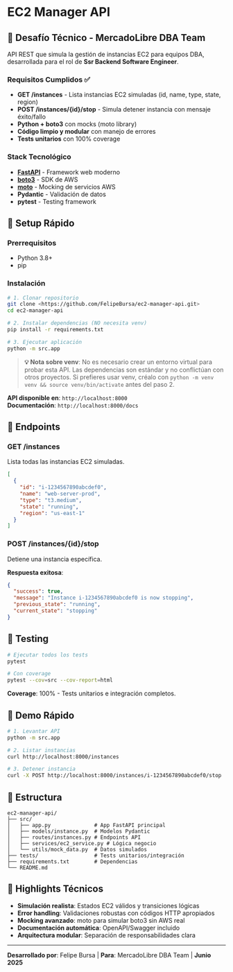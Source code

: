# EC2 Manager API

## 🎯 Desafío Técnico - MercadoLibre DBA Team

API REST que simula la gestión de instancias EC2 para equipos DBA, desarrollada para el rol de **Ssr Backend Software Engineer**.

### Requisitos Cumplidos ✅

- **GET /instances** - Lista instancias EC2 simuladas (id, name, type, state, region)
- **POST /instances/{id}/stop** - Simula detener instancia con mensaje éxito/fallo
- **Python + boto3** con mocks (moto library)
- **Código limpio y modular** con manejo de errores
- **Tests unitarios** con 100% coverage

### Stack Tecnológico

- **[FastAPI](https://fastapi.tiangolo.com/)** - Framework web moderno
- **[boto3](https://boto3.amazonaws.com/v1/documentation/api/latest/guide/ec2-example-managing-instances.html)** - SDK de AWS
- **[moto](https://docs.getmoto.org/en/latest/)** - Mocking de servicios AWS
- **Pydantic** - Validación de datos
- **pytest** - Testing framework

## 🚀 Setup Rápido

### Prerrequisitos
- Python 3.8+ 
- pip

### Instalación

```bash
# 1. Clonar repositorio
git clone <https://github.com/FelipeBursa/ec2-manager-api.git>
cd ec2-manager-api

# 2. Instalar dependencias (NO necesita venv)
pip install -r requirements.txt

# 3. Ejecutar aplicación
python -m src.app
```

> **💡 Nota sobre venv**: No es necesario crear un entorno virtual para probar esta API. Las dependencias son estándar y no conflictúan con otros proyectos. Si prefieres usar venv, créalo con `python -m venv venv && source venv/bin/activate` antes del paso 2.

**API disponible en**: `http://localhost:8000`  
**Documentación**: `http://localhost:8000/docs`

## 📡 Endpoints

### GET /instances
Lista todas las instancias EC2 simuladas.

```json
[
  {
    "id": "i-1234567890abcdef0",
    "name": "web-server-prod",
    "type": "t3.medium",
    "state": "running",
    "region": "us-east-1"
  }
]
```

### POST /instances/{id}/stop
Detiene una instancia específica.

**Respuesta exitosa**:
```json
{
  "success": true,
  "message": "Instance i-1234567890abcdef0 is now stopping",
  "previous_state": "running",
  "current_state": "stopping"
}
```

## 🧪 Testing

```bash
# Ejecutar todos los tests
pytest

# Con coverage
pytest --cov=src --cov-report=html
```

**Coverage**: 100% - Tests unitarios e integración completos.

## 🔧 Demo Rápido

```bash
# 1. Levantar API
python -m src.app

# 2. Listar instancias
curl http://localhost:8000/instances

# 3. Detener instancia
curl -X POST http://localhost:8000/instances/i-1234567890abcdef0/stop
```

## 📁 Estructura

```
ec2-manager-api/
├── src/
│   ├── app.py              # App FastAPI principal
│   ├── models/instance.py  # Modelos Pydantic
│   ├── routes/instances.py # Endpoints API
│   ├── services/ec2_service.py # Lógica negocio
│   └── utils/mock_data.py  # Datos simulados
├── tests/                  # Tests unitarios/integración
├── requirements.txt        # Dependencias
└── README.md
```

## 🎯 Highlights Técnicos

- **Simulación realista**: Estados EC2 válidos y transiciones lógicas
- **Error handling**: Validaciones robustas con códigos HTTP apropiados  
- **Mocking avanzado**: moto para simular boto3 sin AWS real
- **Documentación automática**: OpenAPI/Swagger incluido
- **Arquitectura modular**: Separación de responsabilidades clara

---

**Desarrollado por**: Felipe Bursa | **Para**: MercadoLibre DBA Team | **Junio 2025**

